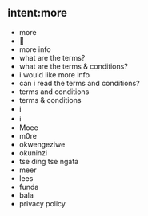 ## intent:more
- more
- 📄
- more info
- what are the terms?
- what are the terms & conditions?
- i would like more info
- can i read the terms and conditions?
- terms and conditions
- terms & conditions
- ℹ
- ℹ️
- Moee
- m0re
- okwengeziwe
- okuninzi
- tse ding tse ngata
- meer
- lees
- funda
- bala
- privacy policy
